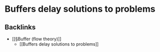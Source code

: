 # Buffers delay solutions to problems

## Backlinks
* [[§Buffer (flow theory)]]
	* [[Buffers delay solutions to problems]]

<!-- {BearID:596CD373-1E2C-4278-BF9D-B25630184A7D-455-000006BA35D5FFAD} -->
